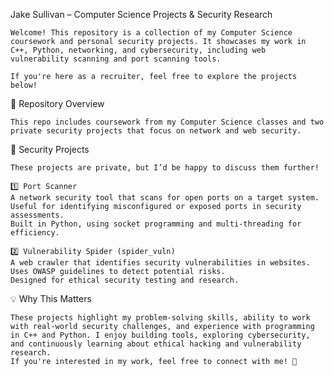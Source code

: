 Jake Sullivan – Computer Science Projects & Security Research
   
    Welcome! This repository is a collection of my Computer Science coursework and personal security projects. It showcases my work in C++, Python, networking, and cybersecurity, including web vulnerability scanning and port scanning tools.
    
    If you're here as a recruiter, feel free to explore the projects below!

📂 Repository Overview
    
    This repo includes coursework from my Computer Science classes and two private security projects that focus on network and web security.

🔐 Security Projects

    These projects are private, but I’d be happy to discuss them further!
    
    1️⃣ Port Scanner
    A network security tool that scans for open ports on a target system.
    Useful for identifying misconfigured or exposed ports in security assessments.
    Built in Python, using socket programming and multi-threading for efficiency.
    
    2️⃣ Vulnerability Spider (spider_vuln)
    A web crawler that identifies security vulnerabilities in websites.
    Uses OWASP guidelines to detect potential risks.
    Designed for ethical security testing and research.

💡 Why This Matters

    These projects highlight my problem-solving skills, ability to work with real-world security challenges, and experience with programming in C++ and Python. I enjoy building tools, exploring cybersecurity, and continuously learning about ethical hacking and vulnerability research.
    If you're interested in my work, feel free to connect with me! 🚀
